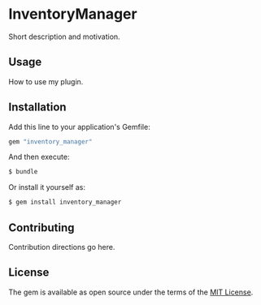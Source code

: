 # InventoryManager
Short description and motivation.

## Usage
How to use my plugin.

## Installation
Add this line to your application's Gemfile:

```ruby
gem "inventory_manager"
```

And then execute:
```bash
$ bundle
```

Or install it yourself as:
```bash
$ gem install inventory_manager
```

## Contributing
Contribution directions go here.

## License
The gem is available as open source under the terms of the [MIT License](https://opensource.org/licenses/MIT).
